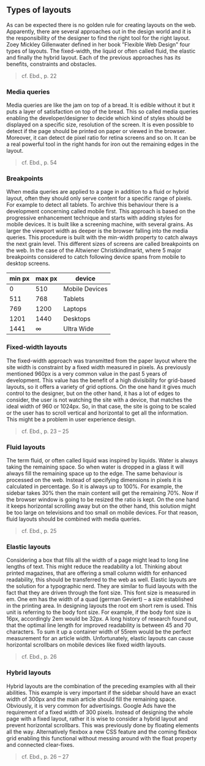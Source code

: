 ## Types of layouts

As can be expected there is no golden rule for creating layouts on the web. Apparently, there are several approaches out in the design world and it is the responsibility of the designer to find the right tool for the right layout. Zoey Mickley Gillenwater defined in her book ”Flexible Web Design" four types of layouts. The fixed-width, the liquid or often called fluid, the elastic and finally the hybrid layout. Each of the previous approaches has its benefits, constraints and obstacles.
> cf. Ebd., p. 22

### Media queries

Media queries are like the jam on top of a bread. It is edible without it but it puts a layer of satisfaction on top of the bread. This so called media queries enabling the developer/designer to decide which kind of styles should be displayed on a specific size, resolution of the screen. It is even possible to detect if the page should be printed on paper or viewed in the browser. Moreover, it can detect de pixel ratio for retina screens and so on. It can be a real powerful tool in the right hands for iron out the remaining edges in the layout.
> cf. Ebd., p. 54

### Breakpoints

When media queries are applied to a page in addition to a fluid or hybrid layout, often they should only serve content for a specific range of pixels. For example to detect all tablets. To archive this behaviour there is a development concerning called mobile first. This approach is based on the progressive enhancement technique and starts with adding styles for mobile devices. It is built like a screening machine, with several grains. As larger the viewport width as deeper is the browser falling into the media queries. This procedure is built with the min-width property to catch always the next grain level. This different sizes of screens are called breakpoints on the web. In the case of the Altwiener Christkindlmarkt, where 5 major breakpoints considered to catch following device spans from mobile to desktop screens.

| min px | max px | device            |
| ------ | ------ | ----------------- |
| 0      | 510    | Mobile Devices    |
| 511    | 768    | Tablets           |
| 769    | 1200   | Laptops           |
| 1201   | 1440   | Desktops          |
| 1441   | ∞      | Ultra Wide        |

### Fixed-width layouts

The fixed-width approach was transmitted from the paper layout where the site width is constraint by a fixed width measured in pixels. As previously mentioned 960px is a very common value in the past 5 years of development. This value has the benefit of a high divisibility for grid-based layouts, so it offers a variety of grid options. On the one hand it gives much control to the designer, but on the other hand, it has a lot of edges to consider, the user is not watching the site with a device, that matches the ideal width of 960 or 1024px. So, in that case, the site is going to be scaled or the user has to scroll vertical and horizontal to get all the information. This might be a problem in user experience design.
> cf. Ebd., p. 23 – 25

### Fluid layouts

The term fluid, or often called liquid was inspired by liquids. Water is always taking the remaining space. So when water is dropped in a glass it will always fill the remaining space up to the edge. The same behaviour is processed on the web. Instead of specifying dimensions in pixels it is calculated in percentage. So it is always up to 100%. For example, the sidebar takes 30% then the main content will get the remaining 70%. Now if the browser window is going to be resized the ratio is kept. On the one hand it keeps horizontal scrolling away but on the other hand, this solution might be too large on televisions and too small on mobile devices. For that reason, fluid layouts should be combined with media queries.
> cf. Ebd., p. 25

### Elastic layouts

Considering a box that fills all the width of a page might lead to long line lengths of text. This might reduce the readability a lot. Thinking about printed magazines, that are offering a small column width for enhanced readability, this should be transferred to the web as well. Elastic layouts are the solution for a typographic nerd. They are similar to fluid layouts with the fact that they are driven through the font size. This font size is measured in em. One em has the width of a quad (german Geviert) – a size established in the printing area. In designing layouts the root em short rem is used. This unit is referring to the body font size. For example, if the body font size is 16px, accordingly 2em would be 32px. A long history of research found out, that the optimal line length for improved readability is between 45 and 70 characters. To sum it up a container width of 55rem would be the perfect measurement for an article width. Unfortunately, elastic layouts can cause horizontal scrollbars on mobile devices like fixed width layouts.
> cf. Ebd., p. 26

### Hybrid layouts

Hybrid layouts are the combination of the preceding examples with all their abilities. This example is very important if the sidebar should have an exact width of 300px and the main article should fill the remaining space. Obviously, it is very common for advertisings. Google Ads have the requirement of a fixed width of 300 pixels. Instead of designing the whole page with a fixed layout, rather it is wise to consider a hybrid layout and prevent horizontal scrollbars. This was previously done by floating elements all the way. Alternatively flexbox a new CSS feature and the coming flexbox grid enabling this functional without messing around with the float property and connected clear-fixes.
> cf. Ebd., p. 26 – 27